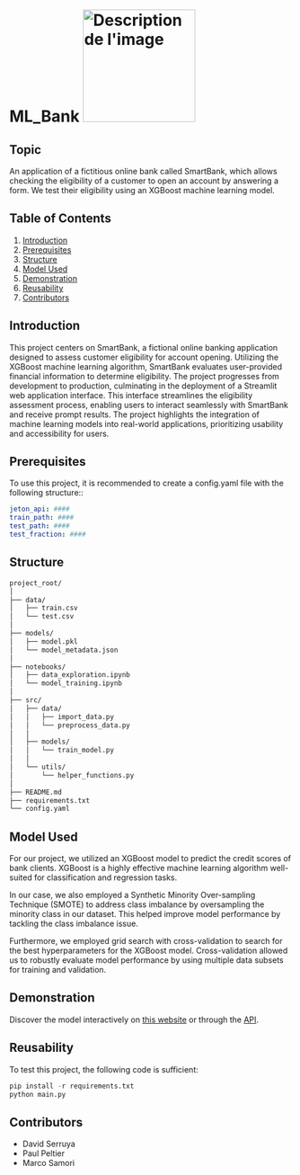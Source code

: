 # ML_Bank                    <img src="https://camo.githubusercontent.com/6c98e3ffde19edc990fdc90b500adc614226e333a73b20c7b0fbb52d29c95de8/68747470733a2f2f75706c6f61642e77696b696d656469612e6f72672f77696b6970656469612f636f6d6d6f6e732f7468756d622f652f65632f4c4f474f2d454e5341452e706e672f39303070782d4c4f474f2d454e5341452e706e67" alt="Description de l'image" width="200"/>

## Topic</a>

An application of a fictitious online bank called SmartBank, which allows checking the eligibility of a customer to open an account by answering a form. We test their eligibility using an XGBoost machine learning model.

## Table of Contents
1. [Introduction](#introduction)
2. [Prerequisites](#prerequisites)
3. [Structure](#structure)
4. [Model Used](#model-used)
5. [Demonstration](#demonstration)
6. [Reusability](#reusability)
7. [Contributors](#contributors)

## Introduction <a name="introduction"></a>

This project centers on SmartBank, a fictional online banking application designed to assess customer eligibility for account opening. Utilizing the XGBoost machine learning algorithm, SmartBank evaluates user-provided financial information to determine eligibility. The project progresses from development to production, culminating in the deployment of a Streamlit web application interface. This interface streamlines the eligibility assessment process, enabling users to interact seamlessly with SmartBank and receive prompt results. The project highlights the integration of machine learning models into real-world applications, prioritizing usability and accessibility for users.


## Prerequisites <a name="prerequisites"></a>

To use this project, it is recommended to create a config.yaml file with the following structure::

```yaml
jeton_api: ####
train_path: ####
test_path: ####
test_fraction: ####
```
## Structure <a name="structure"></a>
``` bash
project_root/
│
├── data/
│   ├── train.csv
│   └── test.csv
│
├── models/
│   ├── model.pkl
│   └── model_metadata.json
│
├── notebooks/
│   ├── data_exploration.ipynb
│   └── model_training.ipynb
│
├── src/
│   ├── data/
│   │   ├── import_data.py
│   │   └── preprocess_data.py
│   │
│   ├── models/
│   │   └── train_model.py
│   │
│   └── utils/
│       └── helper_functions.py
│
├── README.md
├── requirements.txt
└── config.yaml
```
## Model Used <a name="model-used"></a>

For our project, we utilized an XGBoost model to predict the credit scores of bank clients. XGBoost is a highly effective machine learning algorithm well-suited for classification and regression tasks.

In our case, we also employed a Synthetic Minority Over-sampling Technique (SMOTE) to address class imbalance by oversampling the minority class in our dataset. This helped improve model performance by tackling the class imbalance issue.

Furthermore, we employed grid search with cross-validation to search for the best hyperparameters for the XGBoost model. Cross-validation allowed us to robustly evaluate model performance by using multiple data subsets for training and validation.

## Demonstration <a name="demonstration"></a>

Discover the model interactively on [this website](https://ensae-reproductibilite.github.io/application-correction/) 
or through the [API](https://titanic.kub.sspcloud.fr/docs).

## Reusability <a name="reusability"></a>

To test this project, the following code is sufficient:

```python
pip install -r requirements.txt
python main.py
```

## Contributors <a name="contributors"></a>
- David Serruya
- Paul Peltier
- Marco Samori
